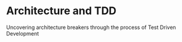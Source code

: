 # Architecture and TDD

Uncovering architecture breakers through the process of Test Driven Development



